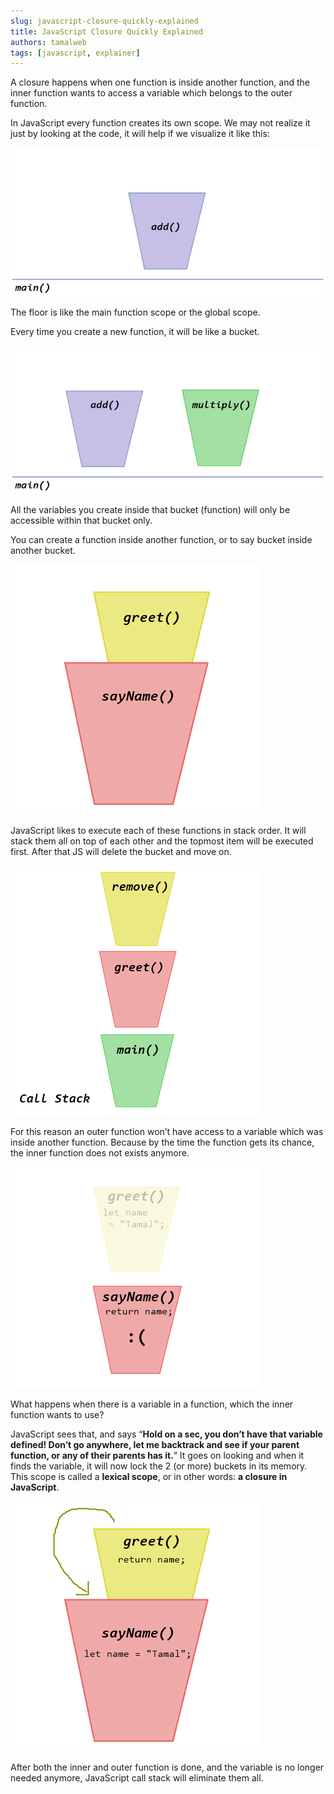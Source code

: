 ```yaml
---
slug: javascript-closure-quickly-explained
title: JavaScript Closure Quickly Explained
authors: tamalweb
tags: [javascript, explainer]
---
```


A closure happens when one function is inside another function, and the inner function wants to access a variable which belongs to the outer function.

In JavaScript every function creates its own scope. We may not realize it just by looking at the code, it will help if we visualize it like this:

![main](./images/1.png)

<!-- truncate -->

The floor is like the main function scope or the global scope.

Every time you create a new function, it will be like a bucket.

![create new function](./images/2.png)

All the variables you create inside that bucket (function) will only be accessible within that bucket only.

You can create a function inside another function, or to say bucket inside another bucket.

![function inside another one](./images/3.png)

JavaScript likes to execute each of these functions in stack order. It will stack them all on top of each other and the topmost item will be executed first. After that JS will delete the bucket and move on.

![js will delete the bucket](./images/4.png)

For this reason an outer function won’t have access to a variable which was inside another function. Because by the time the function gets its chance, the inner function does not exists anymore.

![does not exists anymore](./images/5.png)

What happens when there is a variable in a function, which the inner function wants to use?

JavaScript sees that, and says “**Hold on a sec, you don’t have that variable defined! Don’t go anywhere, let me backtrack and see if your parent function, or any of their parents has it.**” It goes on looking and when it finds the variable, it will now lock the 2 (or more) buckets in its memory. This scope is called a **lexical scope**, or in other words: **a closure in JavaScript**.

![accessing values](./images/6.png)

After both the inner and outer function is done, and the variable is no longer needed anymore, JavaScript call stack will eliminate them all.
